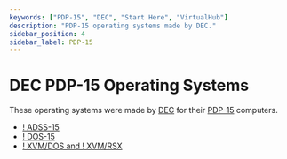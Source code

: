 ```yaml
---
keywords: ["PDP-15", "DEC", "Start Here", "VirtualHub"]
description: "PDP-15 operating systems made by DEC."
sidebar_position: 4
sidebar_label: PDP-15
---
```


# DEC PDP-15 Operating Systems

These operating systems were made by [DEC](https://en.wikipedia.org/wiki/Digital_Equipment_Corporation) for their [PDP-15](https://en.wikipedia.org/wiki/PDP-15) computers.

- [! ADSS-15](/1970s/1970/adss-15/)
- [! DOS-15](/1970s/1970/dos-15/)
- [! XVM/DOS and ! XVM/RSX](/1970s/1976/xvm-dos-rsx/)
